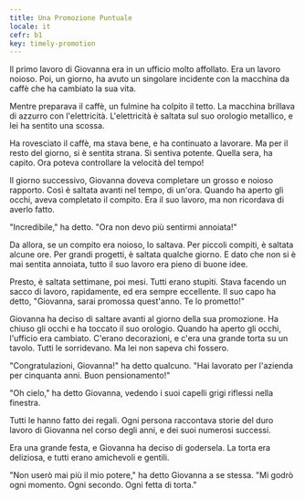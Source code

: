 ```yaml
---
title: Una Promozione Puntuale
locale: it
cefr: b1
key: timely-promotion
---
```


Il primo lavoro di Giovanna era in un ufficio molto affollato. Era un lavoro noioso. Poi, un giorno, ha avuto un singolare incidente con la macchina da caffè che ha cambiato la sua vita.

Mentre preparava il caffè, un fulmine ha colpito il tetto. La macchina brillava di azzurro con l'elettricità. L'elettricità è saltata sul suo orologio metallico, e lei ha sentito una scossa.

Ha rovesciato il caffè, ma stava bene, e ha continuato a lavorare. Ma per il resto del giorno, si è sentita strana. Si sentiva potente. Quella sera, ha capito. Ora poteva controllare la velocità del tempo!

Il giorno successivo, Giovanna doveva completare un grosso e noioso rapporto. Così è saltata avanti nel tempo, di un'ora. Quando ha aperto gli occhi, aveva completato il compito. Era il suo lavoro, ma non ricordava di averlo fatto.

"Incredibile," ha detto. "Ora non devo più sentirmi annoiata!"

Da allora, se un compito era noioso, lo saltava. Per piccoli compiti, è saltata alcune ore. Per grandi progetti, è saltata qualche giorno. E dato che non si è mai sentita annoiata, tutto il suo lavoro era pieno di buone idee.

Presto, è saltata settimane, poi mesi. Tutti erano stupiti. Stava facendo un sacco di lavoro, rapidamente, ed era sempre eccellente. Il suo capo ha detto, "Giovanna, sarai promossa quest'anno. Te lo prometto!"

Giovanna ha deciso di saltare avanti al giorno della sua promozione. Ha chiuso gli occhi e ha toccato il suo orologio. Quando ha aperto gli occhi, l'ufficio era cambiato. C'erano decorazioni, e c'era una grande torta su un tavolo. Tutti le sorridevano. Ma lei non sapeva chi fossero.

"Congratulazioni, Giovanna!" ha detto qualcuno. "Hai lavorato per l'azienda per cinquanta anni. Buon pensionamento!"

"Oh cielo," ha detto Giovanna, vedendo i suoi capelli grigi riflessi nella finestra.

Tutti le hanno fatto dei regali. Ogni persona raccontava storie del duro lavoro di Giovanna nel corso degli anni, e dei suoi numerosi successi.

Era una grande festa, e Giovanna ha deciso di godersela. La torta era deliziosa, e tutti erano amichevoli e gentili.

"Non userò mai più il mio potere," ha detto Giovanna a se stessa. "Mi godrò ogni momento. Ogni secondo. Ogni fetta di torta."